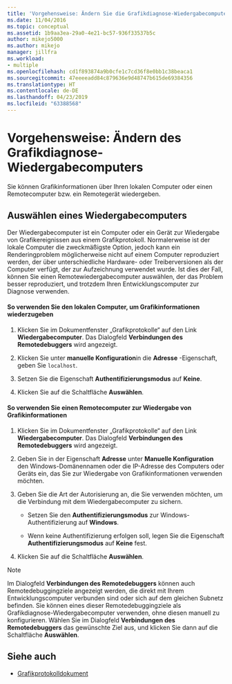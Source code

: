 ```yaml
---
title: 'Vorgehensweise: Ändern Sie die Grafikdiagnose-Wiedergabecomputers | Microsoft-Dokumentation'
ms.date: 11/04/2016
ms.topic: conceptual
ms.assetid: 1b9aa3ea-29a0-4e21-bc57-936f33537b5c
author: mikejo5000
ms.author: mikejo
manager: jillfra
ms.workload:
- multiple
ms.openlocfilehash: cd1f893874a9b0cfe1c7cd36f8e0bb1c38beaca1
ms.sourcegitcommit: 47eeeeadd84c879636e9d48747b615de69384356
ms.translationtype: HT
ms.contentlocale: de-DE
ms.lasthandoff: 04/23/2019
ms.locfileid: "63388568"
---
```

# <a name="how-to-change-the-graphics-diagnostics-playback-machine"></a>Vorgehensweise: Ändern des Grafikdiagnose-Wiedergabecomputers
Sie können Grafikinformationen über Ihren lokalen Computer oder einen Remotecomputer bzw. ein Remotegerät wiedergeben.

## <a name="choosing-a-playback-machine"></a>Auswählen eines Wiedergabecomputers
 Der Wiedergabecomputer ist ein Computer oder ein Gerät zur Wiedergabe von Grafikereignissen aus einem Grafikprotokoll. Normalerweise ist der lokale Computer die zweckmäßigste Option, jedoch kann ein Renderingproblem möglicherweise nicht auf einem Computer reproduziert werden, der über unterschiedliche Hardware- oder Treiberversionen als der Computer verfügt, der zur Aufzeichnung verwendet wurde. Ist dies der Fall, können Sie einen Remotewiedergabecomputer auswählen, der das Problem besser reproduziert, und trotzdem Ihren Entwicklungscomputer zur Diagnose verwenden.

#### <a name="to-use-the-local-machine-to-play-back-graphics-information"></a>So verwenden Sie den lokalen Computer, um Grafikinformationen wiederzugeben

1. Klicken Sie im Dokumentfenster „Grafikprotokolle“ auf den Link **Wiedergabecomputer**. Das Dialogfeld **Verbindungen des Remotedebuggers** wird angezeigt.

2. Klicken Sie unter **manuelle Konfiguration**in die **Adresse** -Eigenschaft, geben Sie `localhost`.

3. Setzen Sie die Eigenschaft **Authentifizierungsmodus** auf **Keine**.

4. Klicken Sie auf die Schaltfläche **Auswählen**.

#### <a name="to-use-a-remote-machine-to-play-back-graphics-information"></a>So verwenden Sie einen Remotecomputer zur Wiedergabe von Grafikinformationen

1. Klicken Sie im Dokumentfenster „Grafikprotokolle“ auf den Link **Wiedergabecomputer**. Das Dialogfeld **Verbindungen des Remotedebuggers** wird angezeigt.

2. Geben Sie in der Eigenschaft **Adresse** unter **Manuelle Konfiguration** den Windows-Domänennamen oder die IP-Adresse des Computers oder Geräts ein, das Sie zur Wiedergabe von Grafikinformationen verwenden möchten.

3. Geben Sie die Art der Autorisierung an, die Sie verwenden möchten, um die Verbindung mit dem Wiedergabecomputer zu sichern.

    - Setzen Sie den **Authentifizierungsmodus** zur Windows-Authentifizierung auf **Windows**.

    - Wenn keine Authentifizierung erfolgen soll, legen Sie die Eigenschaft **Authentifizierungsmodus** auf **Keine** fest.

4. Klicken Sie auf die Schaltfläche **Auswählen**.

> [!NOTE]
> Im Dialogfeld **Verbindungen des Remotedebuggers** können auch Remotedebuggingziele angezeigt werden, die direkt mit Ihrem Entwicklungscomputer verbunden sind oder sich auf dem gleichen Subnetz befinden. Sie können eines dieser Remotedebuggingziele als Grafikdiagnose-Wiedergabecomputer verwenden, ohne diesen manuell zu konfigurieren. Wählen Sie im Dialogfeld **Verbindungen des Remotedebuggers** das gewünschte Ziel aus, und klicken Sie dann auf die Schaltfläche **Auswählen**.

## <a name="see-also"></a>Siehe auch
- [Grafikprotokolldokument](graphics-log-document.md)